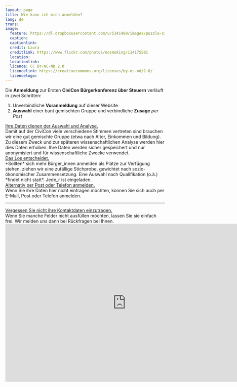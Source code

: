 ```yaml
---
layout: page
title: Wie kann ich mich anmelden?
lang: de
trans:
image:
  feature: https://dl.dropboxusercontent.com/u/5341489/images/puzzle-signatures_crop.jpg
  caption:
  captionlink:
  credit: Laura
  creditlink: https://www.flickr.com/photos/nosmoking/114175501
  location:
  locationlink:
  licence: CC BY-NC-ND 2.0
  licencelink: https://creativecommons.org/licenses/by-nc-nd/2.0/
  licencelogo:
---
```


Die **Anmeldung** zur Ersten **CiviCon Bürgerkonferenz über Steuern** verläuft in zwei Schritten:

1. Unverbindliche **Voranmeldung** auf dieser Website
2. **Auswahl** einer bunt gemischten Gruppe und verbindliche **Zusage** *per Post*

<div markdown="0"><a href="//" class="btn btn-info">Ihre Daten dienen der Auswahl und Analyse.</a></div>
Damit auf der CiviCon viele verschiedene Stimmen vertreten sind brauchen wir eine gut gemischte Gruppe (etwa nach Alter, Einkommen und Bildung).
Zu diesem Zweck und zur späteren wissenschaftlichen Analyse werden hier dies Daten erhoben.
Ihre Daten werden sicher gespeichert und nur anonymisiert und für wissenschaftliche Zwecke verwendet.

<div markdown="0"><a href="//" class="btn btn-info">Das Los entscheidet.</a></div>
*Sollten* sich mehr Bürger_innen anmelden als Plätze zur Verfügung stehen, ziehen wir eine zufällige Stichprobe, gewichtet nach sozio-ökonomischer Zusammensetzung.
Eine Auswahl nach Qualifikation (o.ä.) *findet nicht statt*.
Jede_r ist eingeladen.

<div markdown="0"><a href="/kontakt/" class="btn btn-success">Alternativ per Post oder Telefon anmelden.</a></div>
Wenn Sie ihre Daten hier nicht eintragen möchten, können Sie sich auch per E-Mail, Post oder Telefon anmelden.

---

<div markdown="0"><a href="/kontakt/" class="btn btn-warning">Vergessen Sie nicht ihre Kontaktdaten einzutragen.</a></div>
Wenn Sie manche Felder nicht ausfüllen möchten, lassen Sie sie einfach frei.
Wir melden uns dann bei Rückfragen bei Ihnen.

<iframe src="https://docs.google.com/forms/d/1CNemhqXAIFALyarL6O5QIo0Ms8G94X07BRULztzj8ao/viewform?embedded=true" width="760" height="500" frameborder="0" marginheight="0" marginwidth="0">Loading...</iframe>
